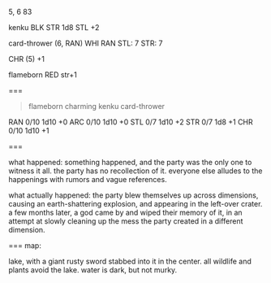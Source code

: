 5, 6
83

kenku BLK
  STR 1d8
  STL +2

card-thrower (6, RAN)
  WHI RAN
  STL: 7
  STR: 7

CHR (5) +1

flameborn RED
  str+1

===

> flameborn charming kenku card-thrower

RAN 0/10
  1d10 +0
ARC 0/10
  1d10 +0
STL 0/7
  1d10 +2
STR 0/7
  1d8 +1
CHR 0/10
  1d10 +1

===

what happened: 
  something happened, and the party was the only one to witness it all.
  the party has no recollection of it.
  everyone else alludes to the happenings with rumors and vague references.

what actually happened:
  the party blew themselves up across dimensions, causing an earth-shattering explosion, and appearing in the left-over crater. a few months later, a god came by and wiped their memory of it, in an attempt at slowly cleaning up the mess the party created in a different dimension.


===
map:

lake, with a giant rusty sword stabbed into it in the center. all wildlife and plants avoid the lake. water is dark, but not murky. 



